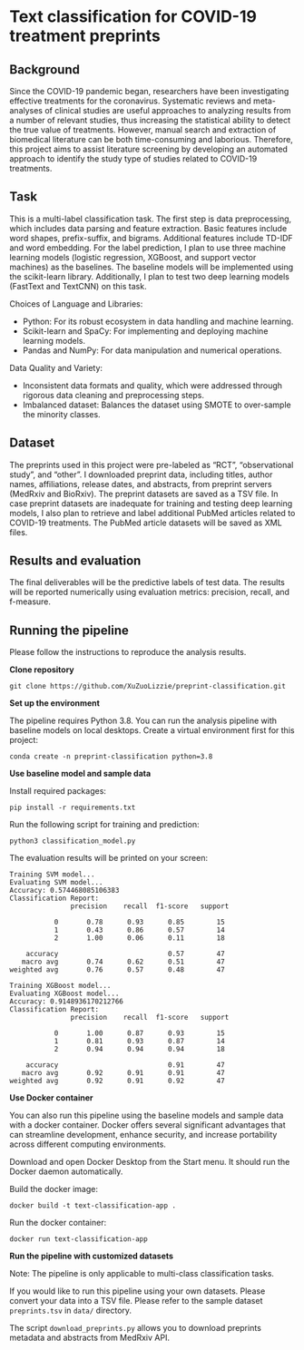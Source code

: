 # Text classification for COVID-19 treatment preprints
## Background
Since the COVID-19 pandemic began, researchers have been investigating effective treatments for the coronavirus. Systematic reviews and meta-analyses of clinical studies are useful approaches to analyzing results from a number of relevant studies, thus increasing the statistical ability to detect the true value of treatments. However, manual search and extraction of biomedical literature can be both time-consuming and laborious. Therefore, this project aims to assist literature screening by developing an automated approach to identify the study type of studies related to COVID-19 treatments.
## Task
This is a multi-label classification task. The first step is data preprocessing, which includes data parsing and feature extraction. Basic features include word shapes, prefix-suffix, and bigrams. Additional features include TD-IDF and word embedding. For the label prediction, I plan to use three machine learning models (logistic regression, XGBoost, and support vector machines) as the baselines. The baseline models will be implemented using the scikit-learn library. Additionally, I plan to test two deep learning models (FastText and TextCNN) on this task. 

Choices of Language and Libraries:
- Python: For its robust ecosystem in data handling and machine learning.
- Scikit-learn and SpaCy: For implementing and deploying machine learning models.
- Pandas and NumPy: For data manipulation and numerical operations.

Data Quality and Variety:
- Inconsistent data formats and quality, which were addressed through rigorous data cleaning and preprocessing steps.
- Imbalanced dataset: Balances the dataset using SMOTE to over-sample the minority classes.

## Dataset
The preprints used in this project were pre-labeled as “RCT”, “observational study”, and “other”. I downloaded preprint data, including titles, author names, affiliations, release dates, and abstracts, from preprint servers (MedRxiv and BioRxiv). The preprint datasets are saved as a TSV file. In case preprint datasets are inadequate for training and testing deep learning models, I also plan to retrieve and label additional PubMed articles related to COVID-19 treatments. The PubMed article datasets will be saved as XML files.
## Results and evaluation
The final deliverables will be the predictive labels of test data. The results will be reported numerically using evaluation metrics: precision, recall, and f-measure.
## Running the pipeline
Please follow the instructions to reproduce the analysis results.

**Clone repository**

`git clone https://github.com/XuZuoLizzie/preprint-classification.git`

**Set up the environment**

The pipeline requires Python 3.8. You can run the analysis pipeline with baseline models on local desktops. 
Create a virtual environment first for this project:

`conda create -n preprint-classification python=3.8`

**Use baseline model and sample data**

Install required packages:

`pip install -r requirements.txt`

Run the following script for training and prediction:

`python3 classification_model.py`

The evaluation results will be printed on your screen:

```
Training SVM model...
Evaluating SVM model...
Accuracy: 0.574468085106383
Classification Report:
               precision    recall  f1-score   support

           0       0.78      0.93      0.85        15
           1       0.43      0.86      0.57        14
           2       1.00      0.06      0.11        18

    accuracy                           0.57        47
   macro avg       0.74      0.62      0.51        47
weighted avg       0.76      0.57      0.48        47

Training XGBoost model...
Evaluating XGBoost model...
Accuracy: 0.9148936170212766
Classification Report:
               precision    recall  f1-score   support

           0       1.00      0.87      0.93        15
           1       0.81      0.93      0.87        14
           2       0.94      0.94      0.94        18

    accuracy                           0.91        47
   macro avg       0.92      0.91      0.91        47
weighted avg       0.92      0.91      0.92        47
```

**Use Docker container**

You can also run this pipeline using the baseline models and sample data with a docker container. Docker offers several significant advantages that can streamline development, enhance security, and increase portability across different computing environments. 

Download and open Docker Desktop from the Start menu. It should run the Docker daemon automatically.

Build the docker image:

`docker build -t text-classification-app .`

Run the docker container:

`docker run text-classification-app`

**Run the pipeline with customized datasets**

Note: The pipeline is only applicable to multi-class classification tasks.

If you would like to run this pipeline using your own datasets. Please convert your data into a TSV file. Please refer to the sample dataset `preprints.tsv` in `data/` directory.

The script `download_preprints.py` allows you to download preprints metadata and abstracts from MedRxiv API. 
